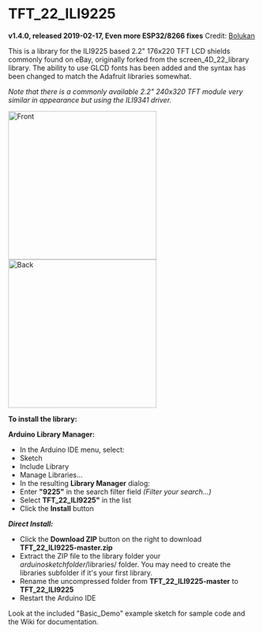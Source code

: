 TFT_22_ILI9225
==============

**v1.4.0, released 2019-02-17, Even more ESP32/8266 fixes** Credit: [Bolukan](https://github.com/Bolukan)

This is a library for the ILI9225 based 2.2" 176x220 TFT LCD shields commonly found on eBay, originally forked from the screen_4D_22_library library. The ability to use GLCD fonts has been added and the syntax has been changed to match the Adafruit libraries somewhat.

*Note that there is a commonly available 2.2" 240x320 TFT module very similar in appearance but using the
ILI9341 driver.*

<img src="https://raw.githubusercontent.com/Nkawu/TFT_22_ILI9225/master/images/ILI9225_TFT_front.jpg" alt="Front" width="300">
<img src="https://raw.githubusercontent.com/Nkawu/TFT_22_ILI9225/master/images/ILI9225_TFT_back.jpg" alt="Back" width="300">

**To install the library:**

**Arduino Library Manager:**
* In the Arduino IDE menu, select:
* Sketch
* Include Library
* Manage Libraries...
* In the resulting **Library Manager** dialog:
* Enter **"9225"** in the search filter field *(Filter your search...)*
* Select **TFT_22_ILI9225"** in the list
* Click the **Install** button

***Direct Install:***
* Click the **Download ZIP** button on the right to download **TFT_22_ILI9225-master.zip**
* Extract the ZIP file to the library folder your *arduinosketchfolder*/libraries/ folder. You may need to create the libraries subfolder if it's your first library.
* Rename the uncompressed folder from **TFT_22_ILI9225-master** to **TFT_22_ILI9225**
* Restart the Arduino IDE

Look at the included "Basic_Demo" example sketch for sample code and the Wiki for documentation.
